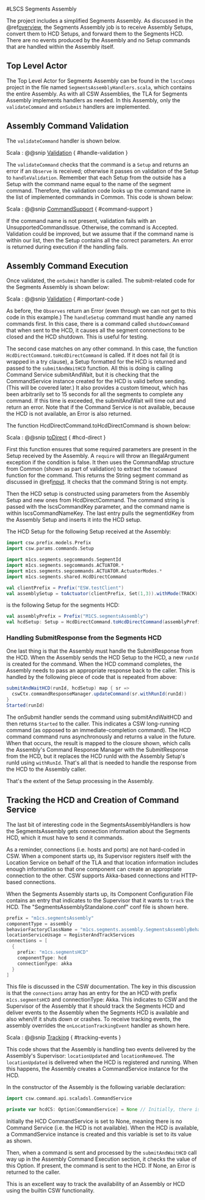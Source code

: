 #LSCS Segments Assembly

The project includes a simplified Segments Assembly. As discussed in the @ref[overview](index.md), the Segments Assembly
job is to receive Assembly Setups, convert them to HCD Setups, and forward them to the Segments HCD. There are no events produced
by the Assembly and no Setup commands that are handled within the Assembly itself.

## Top Level Actor

The Top Level Actor for Segments Assembly can be found in the `lscsComps` project in the file named `SegmentsAssemblyHandlers.scala`,
which contains the entire Assembly. As with all CSW Assemblies, the TLA for Segments Assembly implements handlers as needed. In
this Assembly, only the `validateCommand` and `onSubmit` handlers are implemented. 

## Assembly Command Validation
The `validateCommand` handler is shown below.

Scala
: @@snip [Validation]($lscs.base$/lscsComps/src/main/scala/m1cs/segments/assembly/SegmentsAssemblyHandlers.scala) { #handle-validation }

The `validateCommand` checks that the command is a `Setup` and returns an error if an `Observe` is received; otherwise it passes
on validation of the Setup to `handleValidation`. Remember that each Setup from the outside has a Setup with the command name
equal to the name of the segment command. Therefore, the validation code looks up the command name in the list of implemented
commands in Common. This code is shown below:

Scala
: @@snip [CommandSupport]($lscs.base$/lscsCommands/src/main/scala/m1cs/segments/segcommands/Common.scala) { #command-support }

If the command name is not present, validation fails with an UnsupportedCommandIssue. Otherwise, the command is Accepted.
Validation could be improved, but we assume that if the command name is within our list, then the Setup contains all the
correct parameters. An error is returned during execution if the handling fails.

## Assembly Command Execution
Once validated, the `onSubmit` handler is called. The submit-related code for the Segments Assembly is shown below:

Scala
: @@snip [Validation]($lscs.base$/lscsComps/src/main/scala/m1cs/segments/assembly/SegmentsAssemblyHandlers.scala) { #important-code }

As before, the `Observes` return an Error (even through we can not get to this code in this example.) The `handleSetup`
command must handle any named commands first. In this case, there is a command called `shutdownCommand` that when sent to the
HCD, it causes all the segment connections to be closed and the HCD shutdown. This is useful for testing.

The second case matches on any other command. In this case, the function `HcdDirectCommand.toHcdDirectCommand` is called.
If it does not fail (it is wrapped in a try clause), a Setup formatted for the HCD is returned and passed to the
`submitAndWaitHCD` function. All this is doing is calling Command Service submitAndWait, but it is checking that the
CommandService instance created for the HCD is valid before sending.  (This will be covered later.)  It also provides
a custom timeout, which has been arbitrarily set to 15 seconds for all the segments to complete any command.  If this
time is exceeded, the submitAndWait will time out and return an error.  Note that if the Command Service is not available,
because the HCD is not available, an Error is also returned.

The function HcdDirectCommand.toHcdDirectCommand is shown below:

Scala
: @@snip [toDirect]($lscs.base$/lscsComps/src/main/scala/m1cs/segments/shared/HcdCommands.scala) { #hcd-direct }

First this function ensures that some required parameters are present in the Setup received by the Assembly.  A `require`
will throw an IllegalArgument exception if the condition is false. It then uses the CommandMap structure from Common
(shown as part of validation) to extract the `toCommand` function for the command. This returns the String segment
command as discussed in @ref[input](input-output.md).  It checks that the command String is not empty.

Then the HCD setup is constructed using parameters from the Assembly Setup and new ones from HcdDirectCommand. The
command string is passed with the lscsCommandKey parameter, and the command name is within lscsCommandNameKey. The
last entry pulls the segmentIdKey from the Assembly Setup and inserts it into the HCD setup.

The HCD Setup for the following Setup received at the Assembly:

```scala mdoc
import csw.prefix.models.Prefix
import csw.params.commands.Setup

import m1cs.segments.segcommands.SegmentId
import m1cs.segments.segcommands.ACTUATOR.*
import m1cs.segments.segcommands.ACTUATOR.ActuatorModes.*
import m1cs.segments.shared.HcdDirectCommand

val clientPrefix = Prefix("ESW.testClient")
val assemblySetup = toActuator(clientPrefix, Set(1,3)).withMode(TRACK).withTarget(22.34).toSegment(SegmentId("A23")).asSetup
```
is the following Setup for the segments HCD:

```scala mdoc
val assemblyPrefix = Prefix("M1CS.segmentsAssembly")
val hcdSetup: Setup = HcdDirectCommand.toHcdDirectCommand(assemblyPrefix, assemblySetup)
```

### Handling SubmitResponse from the Segments HCD
One last thing is that the Assembly must handle the SubmitResponse from the HCD. When the Assembly sends the HCD Setup
to the HCD, a new `runId` is created for the command. When the HCD command completes, the Assembly needs to pass an
appropriate response back to the caller.  This is handled by the following piece of code that is repeated from above:

```scala
submitAndWaitHCD(runId, hcdSetup) map { sr =>
  cswCtx.commandResponseManager.updateCommand(sr.withRunId(runId))
}
Started(runId)
```
The onSubmit handler sends the command using submitAndWaitHCD and then returns `Started` to the caller. This indicates a CSW
long-running command (as opposed to an immediate-completion command). The HCD command command runs asynchronously and returns
a value in the future. When that occurs, the result is mapped to the closure shown, which calls the
Assembly's Command Response Manager with the SubmitResponse from the HCD, but it replaces the HCD runId with the
Assembly Setup's runId using `withRunId`.  That's all that is needed to handle the response from the HCD to the Assembly
caller.

That's the extent of the Setup processing in the Assembly.

## Tracking the HCD and Creation of Command Service
The last bit of interesting code in the SegmentsAssemblyHandlers is how the SegmentsAssembly gets connection information
about the Segments HCD, which it must have to send it commands.

As a reminder, connections (i.e. hosts and ports) are not hard-coded in CSW. When a component starts up, its
Supervisor registers itself with the Location Service on behalf of the TLA
and that location information includes enough information so that one component can create an
appropriate connection to the other. CSW supports Akka-based connections and HTTP-based connections.

When the Segments Assembly starts up, its Component Configuration File contains an entry that indicates to the Supervisor that it wants
to `track` the HCD. The "SegmentsAssemblyStandalone.conf" conf file is shown here.

```scala
prefix = "m1cs.segmentsAssembly"
componentType = assembly
behaviorFactoryClassName = "m1cs.segments.assembly.SegmentsAssemblyBehaviorFactory"
locationServiceUsage = RegisterAndTrackServices
connections = [
  {
    prefix: "m1cs.segmentsHCD"
    componentType: hcd
    connectionType: akka
  }
]
```
This file is discussed in the CSW documentation.  The key in this discussion is that the `connections` array has an entry for the
an HCD with prefix `m1cs.segmentsHCD` and connectionType: Akka.  This indicates to CSW and the Supervisor of the Assembly
that it should track the Segments HCD and deliver events to the Assembly when the Segments
HCD is available and also when/if it shuts down or crashes.  To receive tracking events, the assembly overrides the
`onLocationTrackingEvent` handler as shown here.

Scala
: @@snip [Tracking]($lscs.base$/lscsComps/src/main/scala/m1cs/segments/assembly/SegmentsAssemblyHandlers.scala) { #tracking-events }

This code shows that the Assembly is handling two events delivered by the Assembly's Supervisor: `locationUpdated` and `locationRemoved`. The `locationUpdated` is
delivered when the HCD is registered and running. When this happens, the Assembly creates a CommandService instance for the HCD.

In the constructor of the Assembly is the following variable declaration:
```scala mdoc:silent
import csw.command.api.scaladsl.CommandService

private var hcdCS: Option[CommandService] = None // Initially, there is no CommandService for HCD
```
Initially the HCD CommandService is set to None, meaning there is no Command Service (i.e. the HCD is not available). When
the HCD is available, a CommandService instance is created and this variable is set to its value as shown.

Then, when a command is sent and processed by the `submitAndWaitHCD` call way up in the Assembly Command Execution section,
it checks the value of this Option. If present, the command is sent to the HCD. If None, an Error is returned to the caller.

This is an excellent way to track the availability of an Assembly or HCD using the builtin CSW functionality.